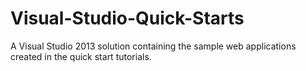# Visual-Studio-Quick-Starts
A Visual Studio 2013 solution containing the sample web applications created in the quick start tutorials.
